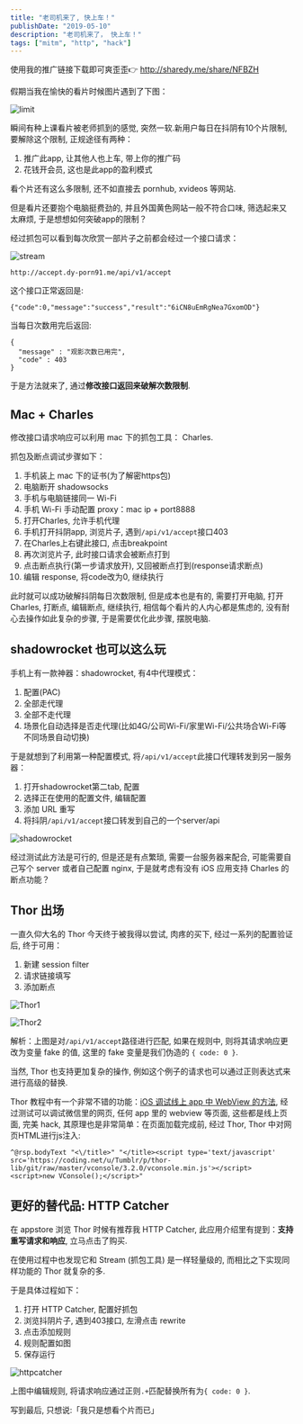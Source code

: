 ```yaml
---
title: "老司机来了, 快上车！"
publishDate: "2019-05-10"
description: "老司机来了， 快上车！"
tags: ["mitm", "http", "hack"]
---
```


使用我的推广链接下载即可爽歪歪👉 http://sharedy.me/share/NFBZH

假期当我在愉快的看片时候图片遇到了下图：

![limit](limit.jpeg)

瞬间有种上课看片被老师抓到的感觉, 突然一软.新用户每日在抖阴有10个片限制, 要解除这个限制, 正规途径有两种：

1. 推广此app, 让其他人也上车, 带上你的推广码
2. 花钱开会员, 这也是此app的盈利模式

看个片还有这么多限制, 还不如直接去 pornhub, xvideos 等网站.

但是看片还要抱个电脑挺费劲的, 并且外国黄色网站一般不符合口味, 筛选起来又太麻烦, 于是想想如何突破app的限制？

经过抓包可以看到每次欣赏一部片子之前都会经过一个接口请求：

![stream](stream.jpeg)

```
http://accept.dy-porn91.me/api/v1/accept
```

这个接口正常返回是:

```
{"code":0,"message":"success","result":"6iCN8uEmRgNea7GxomOD"}
```

当每日次数用完后返回:

```
{
  "message" : "观影次数已用完",
  "code" : 403
}
```

于是方法就来了, 通过**修改接口返回来破解次数限制**.

## Mac + Charles

修改接口请求响应可以利用 mac 下的抓包工具： Charles.

抓包及断点调试步骤如下：

1. 手机装上 mac 下的证书(为了解密https包)
2. 电脑断开 shadowsocks
3. 手机与电脑链接同一 Wi-Fi
4. 手机 Wi-Fi 手动配置 proxy：mac ip + port8888
5. 打开Charles, 允许手机代理
6. 手机打开抖阴app, 浏览片子, 遇到`/api/v1/accept`接口403
7. 在Charles上右键此接口, 点击breakpoint
8. 再次浏览片子, 此时接口请求会被断点打到
9. 点击断点执行(第一步请求放开), 又回被断点打到(response请求断点)
10. 编辑 response, 将code改为0, 继续执行

此时就可以成功破解抖阴每日次数限制, 但是成本也是有的, 需要打开电脑, 打开Charles, 打断点, 编辑断点, 继续执行, 相信每个看片的人内心都是焦虑的, 没有耐心去操作如此复杂的步骤, 于是需要优化此步骤, 摆脱电脑.

## shadowrocket 也可以这么玩

手机上有一款神器：shadowrocket, 有4中代理模式：

1. 配置(PAC)
2. 全部走代理
3. 全部不走代理
4. 场景化自动选择是否走代理(比如4G/公司Wi-Fi/家里Wi-Fi/公共场合Wi-Fi等不同场景自动切换)

于是就想到了利用第一种配置模式, 将`/api/v1/accept`此接口代理转发到另一服务器：

1. 打开shadowrocket第二tab, 配置
2. 选择正在使用的配置文件, 编辑配置
3. 添加 URL 重写
4. 将抖阴`/api/v1/accept`接口转发到自己的一个server/api

![shadowrocket](shadowrocket.png)

经过测试此方法是可行的, 但是还是有点繁琐, 需要一台服务器来配合, 可能需要自己写个 server 或者自己配置 nginx, 于是就考虑有没有 iOS 应用支持 Charles 的断点功能？

## Thor 出场

一直久仰大名的 Thor 今天终于被我得以尝试, 肉疼的买下, 经过一系列的配置验证后, 终于可用：

1. 新建 session filter
2. 请求链接填写
3. 添加断点

![Thor1](thor1.png)

![Thor2](thor2.png)

解析：上图是对`/api/v1/accept`路径进行匹配, 如果在规则中, 则将其请求响应更改为变量 fake 的值, 这里的 fake 变量是我们伪造的 `{ code: 0 }`.

当然, Thor 也支持更加复杂的操作, 例如这个例子的请求也可以通过正则表达式来进行高级的替换.

Thor 教程中有一个非常不错的功能：[iOS 调试线上 app 中 WebView 的方法](https://github.com/PixelCyber/Thor/blob/master/tips-zh-Hans/breakpoint.md), 经过测试可以调试微信里的网页, 任何 app 里的 webview 等页面, 这些都是线上页面, 完美 hack, 其原理也是非常简单：在页面加载完成前, 经过 Thor, Thor 中对网页HTML进行js注入:

```
^@rsp.bodyText "<\/title>" "</title><script type='text/javascript' src='https://coding.net/u/Tumblr/p/thor-lib/git/raw/master/vconsole/3.2.0/vconsole.min.js'></script><script>new VConsole();</script>"

```

## 更好的替代品: HTTP Catcher

在 appstore 浏览 Thor 时候有推荐我 HTTP Catcher, 此应用介绍里有提到：**支持重写请求和响应**, 立马点击了购买.

在使用过程中也发现它和 Stream (抓包工具) 是一样轻量级的, 而相比之下实现同样功能的 Thor 就复杂的多.

于是具体过程如下：

1. 打开 HTTP Catcher, 配置好抓包
2. 浏览抖阴片子, 遇到403接口, 左滑点击 rewrite
3. 点击添加规则
4. 规则配置如图
5. 保存运行

![httpcatcher](httpcatcher.png)

上图中编辑规则, 将请求响应通过正则`.+`匹配替换所有为`{ code: 0 }`.


写到最后, 只想说:「我只是想看个片而已」
